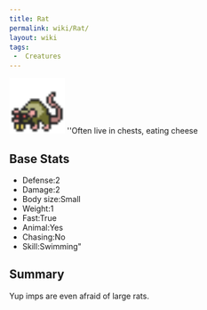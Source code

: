 ```yaml
---
title: Rat
permalink: wiki/Rat/
layout: wiki
tags:
 -  Creatures
---
```


<img src="rat.png" title="fig:rat.png" alt="rat.png" width="100" />
''Often live in chests, eating cheese

Base Stats
----------

-   Defense:2
-   Damage:2
-   Body size:Small
-   Weight:1
-   Fast:True
-   Animal:Yes
-   Chasing:No
-   Skill:Swimming"

Summary
-------

Yup imps are even afraid of large rats.
